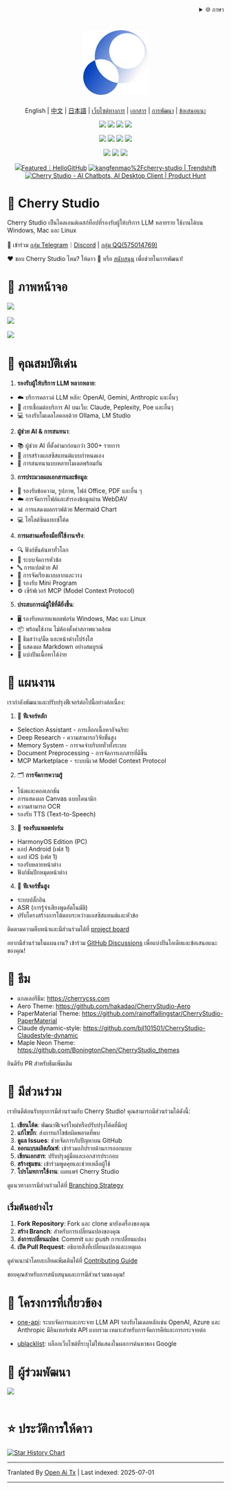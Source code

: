<div align="right" >
  <details>
    <summary >🌐 ภาษา</summary>
    <div>
      <div align="right">
        <p><a href="https://openaitx.github.io/view.html?user=CherryHQ&project=cherry-studio&lang=en">English</a></p>
        <p><a href="https://openaitx.github.io/view.html?user=CherryHQ&project=cherry-studio&lang=zh-CN">简体中文</a></p>
        <p><a href="https://openaitx.github.io/view.html?user=CherryHQ&project=cherry-studio&lang=zh-TW">繁體中文</a></p>
        <p><a href="https://openaitx.github.io/view.html?user=CherryHQ&project=cherry-studio&lang=ja">日本語</a></p>
        <p><a href="https://openaitx.github.io/view.html?user=CherryHQ&project=cherry-studio&lang=ko">한국어</a></p>
        <p><a href="https://openaitx.github.io/view.html?user=CherryHQ&project=cherry-studio&lang=hi">हिन्दी</a></p>
        <p><a href="https://openaitx.github.io/view.html?user=CherryHQ&project=cherry-studio&lang=th">ไทย</a></p>
        <p><a href="https://openaitx.github.io/view.html?user=CherryHQ&project=cherry-studio&lang=fr">Français</a></p>
        <p><a href="https://openaitx.github.io/view.html?user=CherryHQ&project=cherry-studio&lang=de">Deutsch</a></p>
        <p><a href="https://openaitx.github.io/view.html?user=CherryHQ&project=cherry-studio&lang=es">Español</a></p>
        <p><a href="https://openaitx.github.io/view.html?user=CherryHQ&project=cherry-studio&lang=it">Itapano</a></p>
        <p><a href="https://openaitx.github.io/view.html?user=CherryHQ&project=cherry-studio&lang=ru">Русский</a></p>
        <p><a href="https://openaitx.github.io/view.html?user=CherryHQ&project=cherry-studio&lang=pt">Português</a></p>
        <p><a href="https://openaitx.github.io/view.html?user=CherryHQ&project=cherry-studio&lang=nl">Nederlands</a></p>
        <p><a href="https://openaitx.github.io/view.html?user=CherryHQ&project=cherry-studio&lang=pl">Polski</a></p>
        <p><a href="https://openaitx.github.io/view.html?user=CherryHQ&project=cherry-studio&lang=ar">العربية</a></p>
        <p><a href="https://openaitx.github.io/view.html?user=CherryHQ&project=cherry-studio&lang=fa">فارسی</a></p>
        <p><a href="https://openaitx.github.io/view.html?user=CherryHQ&project=cherry-studio&lang=tr">Türkçe</a></p>
        <p><a href="https://openaitx.github.io/view.html?user=CherryHQ&project=cherry-studio&lang=vi">Tiếng Việt</a></p>
        <p><a href="https://openaitx.github.io/view.html?user=CherryHQ&project=cherry-studio&lang=id">Bahasa Indonesia</a></p>
      </div>
    </div>
  </details>
</div>

<h1 align="center">
  <a href="https://github.com/CherryHQ/cherry-studio/releases">
    <img src="https://github.com/CherryHQ/cherry-studio/blob/main/build/icon.png?raw=true" width="150" height="150" alt="banner" /><br>
  </a>
</h1>
  <p align="center">English | <a href="./docs/README.zh.md">中文</a> | <a href="./docs/README.ja.md">日本語</a> | <a href="https://cherry-ai.com">เว็บไซต์ทางการ</a> | <a href="https://docs.cherry-ai.com/cherry-studio-wen-dang/en-us">เอกสาร</a> | <a href="./docs/dev.md">การพัฒนา</a> | <a href="https://github.com/CherryHQ/cherry-studio/issues">ข้อเสนอแนะ</a><br></p>

<!-- 题头徽章组合 -->

<div align="center">

[![][deepwiki-shield]][deepwiki-link]
[![][twitter-shield]][twitter-link]
[![][discord-shield]][discord-link]
[![][telegram-shield]][telegram-link]

</div>

<!-- 项目统计徽章 -->

<div align="center">

[![][github-stars-shield]][github-stars-link]
[![][github-forks-shield]][github-forks-link]
[![][github-release-shield]][github-release-link]
[![][github-contributors-shield]][github-contributors-link]

</div>

<div align="center">

[![][license-shield]][license-link]
[![][commercial-shield]][commercial-link]
[![][sponsor-shield]][sponsor-link]

</div>

<div align="center">
 <a href="https://hellogithub.com/repository/1605492e1e2a4df3be07abfa4578dd37" target="_blank"><img src="https://api.hellogithub.com/v1/widgets/recommend.svg?rid=1605492e1e2a4df3be07abfa4578dd37" alt="Featured｜HelloGitHub" style="width: 200px; height: 43px;" width="200" height="43" /></a>
 <a href="https://trendshift.io/repositories/11772" target="_blank"><img src="https://trendshift.io/api/badge/repositories/11772" alt="kangfenmao%2Fcherry-studio | Trendshift" style="width: 250px; height: 55px;" width="250" height="55"/></a>
 <a href="https://www.producthunt.com/posts/cherry-studio?embed=true&utm_source=badge-featured&utm_medium=badge&utm_souce=badge-cherry&#0045;studio" target="_blank"><img src="https://api.producthunt.com/widgets/embed-image/v1/featured.svg?post_id=496640&theme=light" alt="Cherry&#0032;Studio - AI&#0032;Chatbots&#0044;&#0032;AI&#0032;Desktop&#0032;Client | Product Hunt" style="width: 200px; height: 43px;" width="200" height="43" /></a>
</div>

# 🍒 Cherry Studio

Cherry Studio เป็นไคลเอนต์เดสก์ท็อปที่รองรับผู้ให้บริการ LLM หลายราย ใช้งานได้บน Windows, Mac และ Linux

👏 เข้าร่วม [กลุ่ม Telegram](https://t.me/CherryStudioAI)｜[Discord](https://discord.gg/wez8HtpxqQ) | [กลุ่ม QQ(575014769)](https://qm.qq.com/q/lo0D4qVZKi)

❤️ ชอบ Cherry Studio ไหม? ให้ดาว 🌟 หรือ [สนับสนุน](https://raw.githubusercontent.com/CherryHQ/cherry-studio/main/docs/sponsor.md) เพื่อช่วยในการพัฒนา!

# 🌠 ภาพหน้าจอ

![](https://github.com/user-attachments/assets/36dddb2c-e0fb-4a5f-9411-91447bab6e18)

![](https://github.com/user-attachments/assets/f549e8a0-2385-40b4-b52b-2039e39f2930)

![](https://github.com/user-attachments/assets/58e0237c-4d36-40de-b428-53051d982026)

# 🌟 คุณสมบัติเด่น

1. **รองรับผู้ให้บริการ LLM หลากหลาย**:

- ☁️ บริการคลาวด์ LLM หลัก: OpenAI, Gemini, Anthropic และอื่นๆ
- 🔗 การเชื่อมต่อบริการ AI บนเว็บ: Claude, Peplexity, Poe และอื่นๆ
- 💻 รองรับโมเดลโลคอลด้วย Ollama, LM Studio

2. **ผู้ช่วย AI & การสนทนา**:

- 📚 ผู้ช่วย AI ที่ตั้งค่ามาก่อนกว่า 300+ รายการ
- 🤖 การสร้างแอสซิสแทนต์แบบกำหนดเอง
- 💬 การสนทนาแบบหลายโมเดลพร้อมกัน

3. **การประมวลผลเอกสารและข้อมูล**:

- 📄 รองรับข้อความ, รูปภาพ, ไฟล์ Office, PDF และอื่น ๆ
- ☁️ การจัดการไฟล์และสำรองข้อมูลผ่าน WebDAV
- 📊 การแสดงผลกราฟด้วย Mermaid Chart
- 💻 ไฮไลต์ซินแทกซ์โค้ด

4. **การผสานเครื่องมือที่ใช้งานจริง**:

- 🔍 ฟังก์ชันค้นหาทั่วโลก
- 📝 ระบบจัดการหัวข้อ
- 🔤 การแปลด้วย AI
- 🎯 การจัดเรียงแบบลากและวาง
- 🔌 รองรับ Mini Program
- ⚙️ เซิร์ฟเวอร์ MCP (Model Context Protocol)

5. **ประสบการณ์ผู้ใช้ที่ดียิ่งขึ้น**:

- 🖥️ รองรับหลายแพลตฟอร์ม Windows, Mac และ Linux
- 📦 พร้อมใช้งาน ไม่ต้องตั้งค่าสภาพแวดล้อม
- 🎨 ธีมสว่าง/มืด และหน้าต่างโปร่งใส
- 📝 แสดงผล Markdown อย่างสมบูรณ์
- 🤲 แบ่งปันเนื้อหาได้ง่าย

# 📝 แผนงาน

เรากำลังพัฒนาและปรับปรุงฟีเจอร์ต่อไปนี้อย่างต่อเนื่อง:

1. 🎯 **ฟีเจอร์หลัก**

- Selection Assistant - การเลือกเนื้อหาอัจฉริยะ
- Deep Research - ความสามารถวิจัยขั้นสูง
- Memory System - การจดจำบริบททั่วทั้งระบบ
- Document Preprocessing - การจัดการเอกสารที่ดีขึ้น
- MCP Marketplace - ระบบนิเวศ Model Context Protocol

2. 🗂 **การจัดการความรู้**

- โน้ตและคอลเลกชัน
- การแสดงผล Canvas แบบไดนามิก
- ความสามารถ OCR
- รองรับ TTS (Text-to-Speech)

3. 📱 **รองรับแพลตฟอร์ม**

- HarmonyOS Edition (PC)
- แอป Android (เฟส 1)
- แอป iOS (เฟส 1)
- รองรับหลายหน้าต่าง
- ฟังก์ชันปักหมุดหน้าต่าง

4. 🔌 **ฟีเจอร์ขั้นสูง**

- ระบบปลั๊กอิน
- ASR (การรู้จำเสียงพูดอัตโนมัติ)
- ปรับโครงสร้างการโต้ตอบระหว่างแอสซิสแทนต์และหัวข้อ

ติดตามความคืบหน้าและมีส่วนร่วมได้ที่ [project board](https://github.com/orgs/CherryHQ/projects/7)

อยากมีส่วนร่วมในแผนงาน? เข้าร่วม [GitHub Discussions](https://github.com/CherryHQ/cherry-studio/discussions) เพื่อแบ่งปันไอเดียและข้อเสนอแนะของคุณ!

# 🌈 ธีม

- แกลเลอรีธีม: <https://cherrycss.com>
- Aero Theme: <https://github.com/hakadao/CherryStudio-Aero>
- PaperMaterial Theme: <https://github.com/rainoffallingstar/CherryStudio-PaperMaterial>
- Claude dynamic-style: <https://github.com/bjl101501/CherryStudio-Claudestyle-dynamic>
- Maple Neon Theme: <https://github.com/BoningtonChen/CherryStudio_themes>

ยินดีรับ PR สำหรับธีมเพิ่มเติม

# 🤝 มีส่วนร่วม

เรายินดีต้อนรับทุกการมีส่วนร่วมกับ Cherry Studio! คุณสามารถมีส่วนร่วมได้ดังนี้:

1. **เขียนโค้ด**: พัฒนาฟีเจอร์ใหม่หรือปรับปรุงโค้ดที่มีอยู่
2. **แก้ไขบั๊ก**: ส่งการแก้ไขข้อผิดพลาดที่พบ
3. **ดูแล Issues**: ช่วยจัดการกับปัญหาบน GitHub
4. **ออกแบบผลิตภัณฑ์**: เข้าร่วมอภิปรายด้านการออกแบบ
5. **เขียนเอกสาร**: ปรับปรุงคู่มือและเอกสารประกอบ
6. **สร้างชุมชน**: เข้าร่วมพูดคุยและช่วยเหลือผู้ใช้
7. **โปรโมทการใช้งาน**: เผยแพร่ Cherry Studio

ดูแนวทางการมีส่วนร่วมได้ที่ [Branching Strategy](https://raw.githubusercontent.com/CherryHQ/cherry-studio/main/docs/branching-strategy-en.md)

## เริ่มต้นอย่างไร

1. **Fork Repository**: Fork และ clone มายังเครื่องของคุณ
2. **สร้าง Branch**: สำหรับการเปลี่ยนแปลงของคุณ
3. **ส่งการเปลี่ยนแปลง**: Commit และ push การเปลี่ยนแปลง
4. **เปิด Pull Request**: อธิบายสิ่งที่เปลี่ยนแปลงและเหตุผล

ดูคำแนะนำโดยละเอียดเพิ่มเติมได้ที่ [Contributing Guide](https://raw.githubusercontent.com/CherryHQ/cherry-studio/main/./CONTRIBUTING.md)

ขอบคุณสำหรับการสนับสนุนและการมีส่วนร่วมของคุณ!

# 🔗 โครงการที่เกี่ยวข้อง
- [one-api](https://github.com/songquanpeng/one-api): ระบบจัดการและกระจาย LLM API รองรับโมเดลหลักเช่น OpenAI, Azure และ Anthropic มีอินเทอร์เฟซ API แบบรวม เหมาะสำหรับการจัดการคีย์และการกระจายต่อ

- [ublacklist](https://github.com/iorate/ublacklist): บล็อกเว็บไซต์ที่ระบุไม่ให้แสดงในผลการค้นหาของ Google

# 🚀 ผู้ร่วมพัฒนา

<a href="https://github.com/CherryHQ/cherry-studio/graphs/contributors">
  <img src="https://contrib.rocks/image?repo=CherryHQ/cherry-studio" />
</a>
<br /><br />

# ⭐️ ประวัติการให้ดาว

[![Star History Chart](https://api.star-history.com/svg?repos=CherryHQ/cherry-studio&type=Timeline)](https://star-history.com/#CherryHQ/cherry-studio&Timeline)

<!-- Links & Images -->
[deepwiki-shield]: https://img.shields.io/badge/Deepwiki-CherryHQ-0088CC?style=plastic
[deepwiki-link]: https://deepwiki.com/CherryHQ/cherry-studio
[twitter-shield]: https://img.shields.io/badge/Twitter-CherryStudioApp-0088CC?style=plastic&logo=x
[twitter-link]: https://twitter.com/CherryStudioHQ
[discord-shield]: https://img.shields.io/badge/Discord-@CherryStudio-0088CC?style=plastic&logo=discord
[discord-link]: https://discord.gg/wez8HtpxqQ
[telegram-shield]: https://img.shields.io/badge/Telegram-@CherryStudioAI-0088CC?style=plastic&logo=telegram
[telegram-link]: https://t.me/CherryStudioAI

<!-- Links & Images -->
[github-stars-shield]: https://img.shields.io/github/stars/CherryHQ/cherry-studio?style=social
[github-stars-link]: https://github.com/CherryHQ/cherry-studio/stargazers
[github-forks-shield]: https://img.shields.io/github/forks/CherryHQ/cherry-studio?style=social
[github-forks-link]: https://github.com/CherryHQ/cherry-studio/network
[github-release-shield]: https://img.shields.io/github/v/release/CherryHQ/cherry-studio
[github-release-link]: https://github.com/CherryHQ/cherry-studio/releases
[github-contributors-shield]: https://img.shields.io/github/contributors/CherryHQ/cherry-studio
[github-contributors-link]: https://github.com/CherryHQ/cherry-studio/graphs/contributors

<!-- Links & Images -->
[license-shield]: https://img.shields.io/badge/License-AGPLv3-important.svg?style=plastic&logo=gnu
[license-link]: https://www.gnu.org/licenses/agpl-3.0
[commercial-shield]: https://img.shields.io/badge/License-Contact-white.svg?style=plastic&logoColor=white&logo=telegram&color=blue
[commercial-link]: mailto:license@cherry-ai.com?subject=Commercial%20License%20Inquiry
[sponsor-shield]: https://img.shields.io/badge/Sponsor-FF6699.svg?style=plastic&logo=githubsponsors&logoColor=white
[sponsor-link]: https://github.com/CherryHQ/cherry-studio/blob/main/docs/sponsor.md


---


Tranlated By [Open Ai Tx](https://github.com/OpenAiTx/OpenAiTx) | Last indexed: 2025-07-01


---